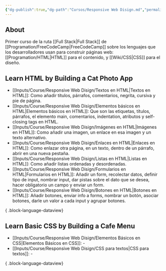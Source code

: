 ```yaml
---
{"dg-publish":true,"dg-path":"Cursos/Responsive Web Disign.md","permalink":"/cursos/responsive-web-disign/","tags":["programation","HTML","CSS","publish"]}
---
```


## About
Primer curso de la ruta [[Full Stack\|Full Stack]] de [[Programation/FreeCodeCamp\|FreeCodeCamp]] sobre los lenguajes que los desarrolladores usan para construir páginas web: [[Programation/HTML\|HTML]] para el contenido, y [[Wiki/CSS\|CSS]] para el diseño.
## Learn HTML by  Building a Cat Photo App
- [[Inputs/Course/Responsive Web Disign/Textos en HTML\|Textos en HTML]]: Como añadir títulos, párrafos, comentarios, negrita, cursiva y pie de página.
- [[Inputs/Course/Responsive Web Disign/Elementos básicos en HTML\|Elementos básicos en HTML]]: Que son las etiquetas, títulos, párrafos, el elemento main, comentarios, indentation, atributos y self-closing tags en HTML.
- [[Inputs/Course/Responsive Web Disign/Imágenes en HTML\|Imágenes en HTML]]: Como añadir una imagen, un enlace en esa imagen y un texto alternativo.
- [[Inputs/Course/Responsive Web Disign/Enlaces en HTML\|Enlaces en HTML]]: Como enlazar otra página, en un texto, dentro de un párrafo, abrir en una nueva pestaña.
- [[Inputs/Course/Responsive Web Disign/Listas en HTML\|Listas en HTML]]: Como añadir listas ordenadas y desordenadas.
- [[Inputs/Course/Responsive Web Disign/Formularios en HTML\|Formularios en HTML]]: Añadir un form, recolectar datos, definir tipo de input, nombrar input, dar pistas sobre el dato que se desea, hacer obligatorio un campo y enviar un form.
- [[Inputs/Course/Responsive Web Disign/Botones en HTML\|Botones en HTML]]: Añadir botones, enviar info a forms, nombrar un botón, asociar botones, darle un valor a cada input y agrupar botones.

{ .block-language-dataview}
## Learn Basic CSS by Building a Cafe Menu
- [[Inputs/Course/Responsive Web Disign/Elementos Básicos en CSS\|Elementos Básicos en CSS]]: \-
- [[Inputs/Course/Responsive Web Disign/CSS para textos\|CSS para textos]]: \-

{ .block-language-dataview}

